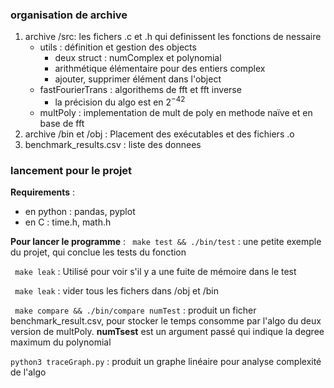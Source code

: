 ### organisation de archive

1. archive /src: les fichers .c et .h qui definissent les fonctions de nessaire 
    - utils : définition et gestion des objects
        - deux struct : numComplex et polynomial
        - arithmétique élémentaire pour des entiers complex
        - ajouter, supprimer élément dans l'object 
    -  fastFourierTrans : algorithems de fft et fft inverse
        - la précision du algo est en $2^{-42}$
    - multPoly : implementation de mult de poly en methode naïve et en base de fft
2. archive /bin et /obj : Placement des exécutables et des fichiers .o
3. benchmark_results.csv : liste des donnees

### lancement pour le projet
**Requirements** : 
* en python : pandas, pyplot
* en C : time.h, math.h

**Pour lancer le programme** : 
``` make test && ./bin/test``` : une petite exemple du projet, qui conclue les tests du fonction

```  make leak ``` : Utilisé pour voir s'il y a une fuite de mémoire dans le test

```  make leak ``` : vider tous les fichers dans /obj et /bin

``` make compare && ./bin/compare numTest``` : produit un ficher benchmark_result.csv, pour stocker le temps consomme par l'algo du deux version de multPoly. **numTsest** est un argument passé qui indique la degree maximum du polynomial

``` python3 traceGraph.py ``` : produit un graphe linéaire pour analyse complexité de l'algo
    